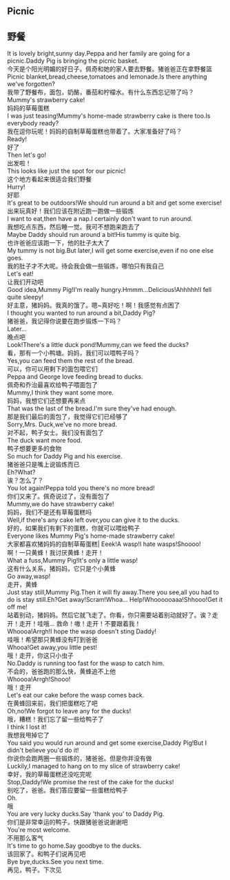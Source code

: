 ## Picnic
## 野餐

It is lovely bright,sunny day.Peppa and her family are going for a picnic.Daddy Pig is bringing the picnic basket.\
今天是个阳光明媚的好日子。佩奇和她的家人要去野餐。猪爸爸正在拿野餐篮\
Picnic blanket,bread,cheese,tomatoes and lemonade.Is there anything we've forgotten?\
我带了野餐布，面包，奶酪，番茄和柠檬水。有什么东西忘记带了吗？\
Mummy's strawberry cake!\
妈妈的草莓蛋糕\
I was just teasing!Mummy's home-made strawberry cake is there too.Is everybody ready?\
我在逗你玩呢！妈妈的自制草莓蛋糕也带着了。大家准备好了吗？\
Ready!\
好了\
Then let's go!\
出发啦！\
This looks like just the spot for our picnic!\
这个地方看起来很适合我们野餐\
Hurry!\
好耶\
It's great to be outdoors!We should run around a bit and get some exercise!\
出来玩真好！我们应该在附近跑一跑做一些锻炼\
I want to eat,then have a nap.I certainly don't want to run around.\
我想吃点东西，然后睡一觉。我可不想跑来跑去了\
Maybe Daddy should run around a bit!His tummy is quite big.\
也许爸爸应该跑一下，他的肚子太大了\
My tummy is not big.But later,I will get some exercise,even if no one else goes.\
我的肚子才不大呢。待会我会做一些锻炼，哪怕只有我自己\
Let's eat!\
让我们开动吧\
Good idea,Mummy Pig!I'm really hungry.Hmmm...Delicious!Ahhhhh!I fell quite sleepy!\
好主意，猪妈妈。我真的饿了。嗯~真好吃！啊！我感觉有点困了\
I thought you wanted to run around a bit,Daddy Pig?\
猪爸爸，我记得你说要在跑步锻炼一下吗？\
Later...\
晚点吧\
Look!There's a little duck pond!Mummy,can we feed the ducks?\
看，那有一个小鸭塘。妈妈，我们可以喂鸭子吗？\
Yes,you can feed them the rest of the bread.\
可以，你可以用剩下的面包喂它们\
Peppa and George love feeding bread to ducks.\
佩奇和乔治最喜欢给鸭子喂面包了\
Mummy,I think they want some more.\
妈妈，我想它们还想要再来点\
That was the last of the bread.I'm sure they've had enough.\
那是我们最后的面包了，我觉得它们已经够了\
Sorry,Mrs. Duck,we've no more bread.\
对不起，鸭子女士。我们没有面包了\
The duck want more food.\
鸭子想要更多的食物\
So much for Daddy Pig and his exercise.\
猪爸爸只是嘴上说锻炼而已\
Eh?What?\
诶？怎么了？\
You lot again!Peppa told you there's no more bread!\
你们又来了。佩奇说过了，没有面包了\
Mummy,we do have strawberry cake!\
妈妈，我们不是还有草莓蛋糕吗\
Well,if there's any cake left over,you can give it to the ducks.\
好的，如果我们有剩下的蛋糕，你就可以喂给鸭子\
Everyone likes Mummy Pig's home-made strawberry cake!\
大家都喜欢猪妈妈的自制草莓蛋糕|
Eeek!A wasp!I hate wasps!Shoooo!\
啊！一只黄蜂！我讨厌黄蜂！走开！\
What a fuss,Mummy Pig!It's only a little wasp!\
这有什么关系，猪妈妈，它只是个小黄蜂\
Go away,wasp!\
走开，黄蜂\
Just stay still,Mummy Pig.Then it will fly away.There you see,all you had to do is stay still.Eh?Get away!Scram!Whoa... Help!Whoooooaaa!Shhooo!Get it off me!\
站着别动，猪妈妈。然后它就飞走了。你看，你只需要站着别动就好了。诶？走开！走开！哇哦... 救命！嗷！走开！不要跟着我！\
Whoooa!Arrgh!I hope the wasp doesn't sting Daddy!\
哇哦！希望那只黄蜂没有叮到爸爸\
Whooa!Get away,you little pest!\
哦！走开，你这只小虫子\
No.Daddy is running too fast for the wasp to catch him.\
不会的，爸爸跑的那么快，黄蜂追不上他\
Whoooa!Arrgh!Shooo!\
哦！走开\
Let's eat our cake before the wasp comes back.\
在黄蜂回来前，我们把蛋糕吃了吧\
Oh,no!We forgot to leave any for the ducks!\
哦，糟糕！我们忘了留一些给鸭子了\
I think I lost it!\
我想我甩掉它了\
You said you would run around and get some exercise,Daddy Pig!But I didn't believe you'd do it!\
你说你会跑两圈一些锻炼的，猪爸爸。但是你并没有做\
Luckily,I managed to hang on to my slice of strawberry cake!\
幸好，我的草莓蛋糕还没吃完呢\
Stop,Daddy!We promise the rest of the cake for the ducks!\
别吃了，爸爸。我们答应要留一些蛋糕给鸭子\
Oh.\
哦\
You are very lucky ducks.Say 'thank you' to Daddy Pig.\
你们是非常幸运的鸭子。快跟猪爸爸说谢谢吧\
You're most welcome.\
不用那么客气\
It's time to go home.Say goodbye to the ducks.\
该回家了。和鸭子们说再见吧\
Bye bye,ducks.See you next time.\
再见，鸭子。下次见

